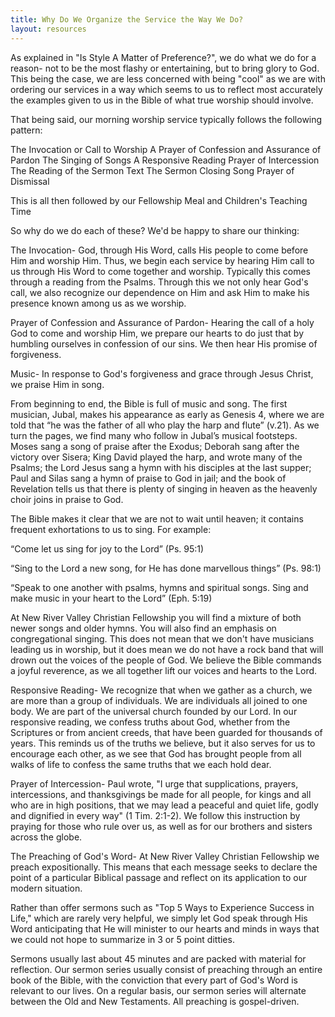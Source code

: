 ```yaml
---
title: Why Do We Organize the Service the Way We Do?
layout: resources
---
```


As explained in "Is Style A Matter of Preference?", we do what we do for a reason- not to be the most flashy or entertaining, but to bring glory to God.
This being the case, we are less concerned with being "cool" as we are with ordering our services in a way which seems to us to reflect most accurately the examples given to us in the Bible of what true worship should involve.

That being said, our morning worship service typically follows the following pattern:

The Invocation or Call to Worship
A Prayer of Confession and Assurance of Pardon
The Singing of Songs
A Responsive Reading
Prayer of Intercession
The Reading of the Sermon Text
The Sermon
Closing Song
Prayer of Dismissal

This is all then followed by our Fellowship Meal and Children's Teaching Time

So why do we do each of these?  We'd be happy to share our thinking:


The Invocation-
God, through His Word, calls His people to come before Him and worship Him. Thus, we begin each service by hearing Him call to us through His Word to come together and worship.  Typically this comes through a reading from the Psalms. Through this we not only hear God's call, we also recognize our dependence on Him and ask Him to make his presence known among us as we worship.

Prayer of Confession and Assurance of Pardon-
Hearing the call of a holy God to come and worship Him, we prepare our hearts to do just that by humbling ourselves in confession of our sins. We then hear His promise of forgiveness.

Music-
In response to God's forgiveness and grace through Jesus Christ, we praise Him in song.

From beginning to end, the Bible is full of music and song. The first musician, Jubal, makes his appearance as early as Genesis 4, where we are told that “he was the father of all who play the harp and flute” (v.21). As we turn the pages, we find many who follow in Jubal’s musical footsteps. Moses sang a song of praise after the Exodus; Deborah sang after the victory over Sisera; King David played the harp, and wrote many of the Psalms; the Lord Jesus sang a hymn with his disciples at the last supper; Paul and Silas sang a hymn of praise to God in jail; and the book of Revelation tells us that there is plenty of singing in heaven as the heavenly choir joins in praise to God.

The Bible makes it clear that we are not to wait until heaven; it contains frequent exhortations to us to sing. For example:

“Come let us sing for joy to the Lord” (Ps. 95:1)

“Sing to the Lord a new song, for He has done marvellous things” (Ps. 98:1)

 “Speak to one another with psalms, hymns and spiritual songs.  Sing and make music in your heart to the Lord” (Eph. 5:19)

At New River Valley Christian Fellowship you will find a mixture of both newer songs and older hymns. You will also find an emphasis on congregational singing. This does not mean that we don't have musicians leading us in worship, but it does mean we do not have a rock band that will drown out the voices of the people of God. We believe the Bible commands a joyful reverence, as we all together lift our voices and hearts to the Lord.


Responsive Reading-
We recognize that when we gather as a church, we are more than a group of individuals. We are individuals all joined to one body. We are part of the universal church founded by our Lord. In our responsive reading, we confess truths about God, whether from the Scriptures or from ancient creeds, that have been guarded for thousands of years. This reminds us of the truths we believe, but it also serves for us to encourage each other, as we see that God has brought people from all walks of life to confess the same truths that we each hold dear.

Prayer of Intercession-
Paul wrote, "I urge that supplications, prayers, intercessions, and thanksgivings be made for all people, for kings and all who are in high positions, that we may lead a peaceful and quiet life, godly and dignified in every way" (1 Tim. 2:1-2). We follow this instruction by praying for those who rule over us, as well as for our brothers and sisters across the globe.

The Preaching of God's Word-
At New River Valley Christian Fellowship we preach expositionally. This means that each message seeks to declare the point of a particular Biblical passage and reflect on its application to our modern situation.

Rather than offer sermons such as "Top 5 Ways to Experience Success in Life," which are rarely very helpful, we simply let God speak through His Word anticipating that He will minister to our hearts and minds in ways that we could not hope to summarize in 3 or 5 point ditties.

Sermons usually last about 45 minutes and are packed with material for reflection. Our sermon series usually consist of preaching through an entire book of the Bible, with the conviction that every part of God's Word is relevant to our lives. On a regular basis, our sermon series will alternate between the Old and New Testaments. All preaching is gospel-driven.
